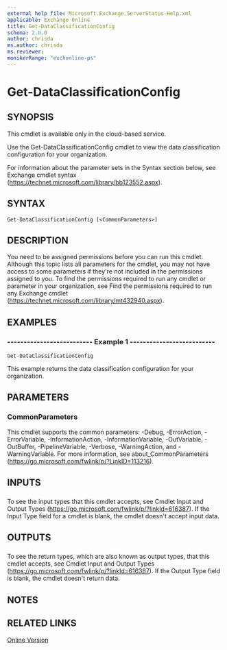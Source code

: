 ```yaml
---
external help file: Microsoft.Exchange.ServerStatus-Help.xml
applicable: Exchange Online
title: Get-DataClassificationConfig
schema: 2.0.0
author: chrisda
ms.author: chrisda
ms.reviewer:
monikerRange: "exchonline-ps"
---
```


# Get-DataClassificationConfig

## SYNOPSIS
This cmdlet is available only in the cloud-based service.

Use the Get-DataClassificationConfig cmdlet to view the data classification configuration for your organization.

For information about the parameter sets in the Syntax section below, see Exchange cmdlet syntax (https://technet.microsoft.com/library/bb123552.aspx).

## SYNTAX

```
Get-DataClassificationConfig [<CommonParameters>]
```

## DESCRIPTION
You need to be assigned permissions before you can run this cmdlet. Although this topic lists all parameters for the cmdlet, you may not have access to some parameters if they're not included in the permissions assigned to you. To find the permissions required to run any cmdlet or parameter in your organization, see Find the permissions required to run any Exchange cmdlet (https://technet.microsoft.com/library/mt432940.aspx).

## EXAMPLES

### -------------------------- Example 1 --------------------------
```
Get-DataClassificationConfig
```

This example returns the data classification configuration for your organization.

## PARAMETERS

### CommonParameters
This cmdlet supports the common parameters: -Debug, -ErrorAction, -ErrorVariable, -InformationAction, -InformationVariable, -OutVariable, -OutBuffer, -PipelineVariable, -Verbose, -WarningAction, and -WarningVariable. For more information, see about_CommonParameters (https://go.microsoft.com/fwlink/p/?LinkID=113216).

## INPUTS

###  
To see the input types that this cmdlet accepts, see Cmdlet Input and Output Types (https://go.microsoft.com/fwlink/p/?linkId=616387). If the Input Type field for a cmdlet is blank, the cmdlet doesn't accept input data.

## OUTPUTS

###  
To see the return types, which are also known as output types, that this cmdlet accepts, see Cmdlet Input and Output Types (https://go.microsoft.com/fwlink/p/?linkId=616387). If the Output Type field is blank, the cmdlet doesn't return data.

## NOTES

## RELATED LINKS

[Online Version](https://technet.microsoft.com/library/2d6b5b26-37f6-44d9-b8d8-80ece8cfff32.aspx)
